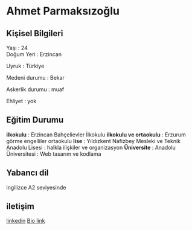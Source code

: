 # Ahmet Parmaksızoğlu 
## Kişisel Bilgileri 
Yaşı : 24 </br>
Doğum Yeri : Erzincan </p>
Uyruk : Türkiye </p>
Medeni durumu : Bekar </p>
Askerlik durumu : muaf </p>
Ehliyet : yok <p>
## Eğitim Durumu 
**ilkokulu** : Erzincan Bahçelievler İlkokulu
**ilkokulu ve ortaokulu** : Erzurum görme engelliler ortaokulu
**lise** : Yıldızkent Nafizbey Mesleki ve Teknik Anadolu Lisesi : halkla ilişkiler ve organizasyon
**Üniversite** : Anadolu Üniversitesi : Web tasarım ve kodlama 
## Yabancı dil 
ingilizce A2 seviyesinde 
## iletişim
[linkedin](https://www.linkedin.com/in/ahmetpar1/)
[Bio link](https://ahmetpar1.tabbs.co/)
